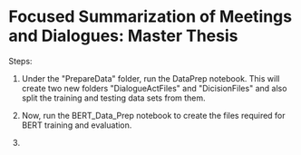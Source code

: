 # Focused Summarization of Meetings and Dialogues: Master Thesis

Steps:

1. Under the "PrepareData" folder, run the DataPrep notebook.
This will create two new folders "DialogueActFiles" and "DicisionFiles" and also split the training and testing data sets from them.
	
2. Now, run the BERT_Data_Prep notebook to create the files required for BERT training and evaluation.

3. 
